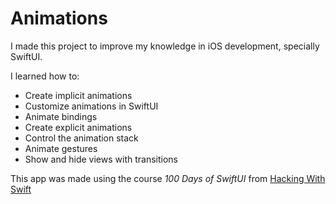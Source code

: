 #  Animations

I made this project to improve my knowledge in iOS development, specially SwiftUI.

I learned how to:

- Create implicit animations
- Customize animations in SwiftUI
- Animate bindings
- Create explicit animations
- Control the animation stack
- Animate gestures
- Show and hide views with transitions

This app was made using the course *100 Days of SwiftUI* from [Hacking With Swift](https://www.hackingwithswift.com/100/swiftui/)
